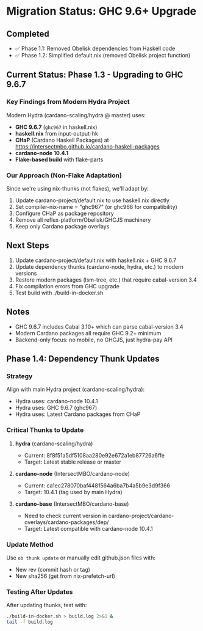 # Migration Status: GHC 9.6+ Upgrade

## Completed
- ✅ Phase 1.1: Removed Obelisk dependencies from Haskell code
- ✅ Phase 1.2: Simplified default.nix (removed Obelisk project function)

## Current Status: Phase 1.3 - Upgrading to GHC 9.6.7

### Key Findings from Modern Hydra Project
Modern Hydra (cardano-scaling/hydra @ master) uses:
- **GHC 9.6.7** (`ghc967` in haskell.nix)
- **haskell.nix** from input-output-hk
- **CHaP** (Cardano Haskell Packages) at https://intersectmbo.github.io/cardano-haskell-packages
- **cardano-node 10.4.1**
- **Flake-based build** with flake-parts

### Our Approach (Non-Flake Adaptation)
Since we're using nix-thunks (not flakes), we'll adapt by:
1. Update cardano-project/default.nix to use haskell.nix directly
2. Set compiler-nix-name = "ghc967" (or ghc966 for compatibility)
3. Configure CHaP as package repository
4. Remove all reflex-platform/Obelisk/GHCJS machinery
5. Keep only Cardano package overlays

## Next Steps
1. Update cardano-project/default.nix with haskell.nix + GHC 9.6.7
2. Update dependency thunks (cardano-node, hydra, etc.) to modern versions
3. Restore modern packages (lsm-tree, etc.) that require cabal-version 3.4
4. Fix compilation errors from GHC upgrade
5. Test build with ./build-in-docker.sh

## Notes
- GHC 9.6.7 includes Cabal 3.10+ which can parse cabal-version 3.4
- Modern Cardano packages all require GHC 9.2+ minimum
- Backend-only focus: no mobile, no GHCJS, just hydra-pay API

## Phase 1.4: Dependency Thunk Updates

### Strategy
Align with main Hydra project (cardano-scaling/hydra):
- Hydra uses: cardano-node 10.4.1
- Hydra uses: GHC 9.6.7 (ghc967)
- Hydra uses: Latest Cardano packages from CHaP

### Critical Thunks to Update

1. **hydra** (cardano-scaling/hydra)
   - Current: 8f8f51a5df5108aa280e92e672a1eb87726a6ffe
   - Target: Latest stable release or master
   
2. **cardano-node** (IntersectMBO/cardano-node)
   - Current: ca1ec278070baf4481564a6ba7b4a5b9e3d9f366
   - Target: 10.4.1 (tag used by main Hydra)
   
3. **cardano-base** (IntersectMBO/cardano-base)
   - Need to check current version in cardano-project/cardano-overlays/cardano-packages/dep/
   - Target: Latest compatible with cardano-node 10.4.1

### Update Method
Use `ob thunk update` or manually edit github.json files with:
- New rev (commit hash or tag)
- New sha256 (get from nix-prefetch-url)

### Testing After Updates
After updating thunks, test with:
```bash
./build-in-docker.sh > build.log 2>&1 &
tail -f build.log
```
